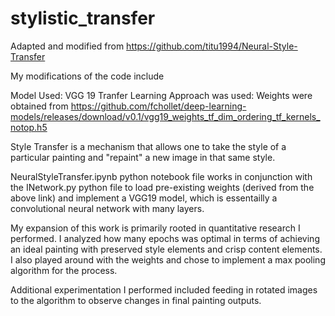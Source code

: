 # stylistic_transfer

Adapted and modified from https://github.com/titu1994/Neural-Style-Transfer

My modifications of the code include 

Model Used: VGG 19
Tranfer Learning Approach was used: Weights were obtained from https://github.com/fchollet/deep-learning-models/releases/download/v0.1/vgg19_weights_tf_dim_ordering_tf_kernels_notop.h5

Style Transfer is a mechanism that allows one to take the style of a particular painting and "repaint" a new image in that same style.

NeuralStyleTransfer.ipynb python notebook file works in conjunction with the INetwork.py python file to load pre-existing weights (derived from the above link) and implement a VGG19 model, which is essentailly a convolutional neural network with many layers. 

My expansion of this work is primarily rooted in quantitative research I performed. I analyzed how many epochs was optimal in terms of achieving an ideal painting with preserved style elements and crisp content elements. I also played around with the weights and chose to implement a max pooling algorithm for the process.

Additional experimentation I performed included feeding in rotated images to the algorithm to observe changes in final painting outputs.

